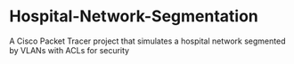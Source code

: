 # Hospital-Network-Segmentation
A Cisco Packet Tracer project that simulates a hospital network segmented by VLANs with ACLs for security
